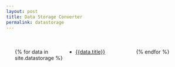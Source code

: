 ```yaml
---
layout: post
title: Data Storage Converter
permalink: datastorage
---
```


<style>
  .dataStorage {
    display: grid;
    gap: 15px;
    margin-top: 50px;
  }
  @media(min-width:639px) {
    .dataStorage {
      grid-template-columns: 1fr 1fr 1fr;
    }
  }
</style>
<ul class="dataStorage">{% for data in site.datastorage %}
  <li><a href="{{data.url}}">{{data.title}}</a></li>{% endfor %}
</ul>